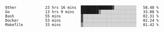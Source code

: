 <!--START_SECTION:waka-->
```text
Other             23 hrs 16 mins  ██████████████▓░░░░░░░░░░   58.48 %
Go                13 hrs 9 mins   ████████▒░░░░░░░░░░░░░░░░   33.08 %
Bash              55 mins         ▓░░░░░░░░░░░░░░░░░░░░░░░░   02.31 %
Docker            53 mins         ▓░░░░░░░░░░░░░░░░░░░░░░░░   02.24 %
Makefile          33 mins         ▒░░░░░░░░░░░░░░░░░░░░░░░░   01.42 %
```
<!--END_SECTION:waka-->
